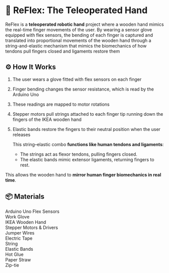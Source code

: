 # 🦾 ReFlex: The Teleoperated Hand 
ReFlex is a **teleoperated robotic hand** project where a wooden hand mimics the real-time finger movements of the user. By wearing a sensor glove equipped with flex sensors, the bending of each finger is captured and translated into proportional movements of the wooden hand through a string-and-elastic mechanism that mimics the biomechanics of how tendons pull fingers closed and ligaments restore them

## ⚙️ How It Works

1. The user wears a glove fitted with flex sensors on each finger
2. Finger bending changes the sensor resistance, which is read by the Arduino Uno
3. These readings are mapped to motor rotations
4. Stepper motors pull strings attached to each finger tip running down the fingers of the IKEA wooden hand
5. Elastic bands restore the fingers to their neutral position when the user releases

    This string–elastic combo **functions like human tendons and ligaments**:
    - The strings act as flexor tendons, pulling fingers closed.
    - The elastic bands mimic extensor ligaments, returning fingers to rest.

This allows the wooden hand to **mirror human finger biomechanics in real time**.

## 📦 Materials
  Arduino Uno 
  Flex Sensors  
  Work Glove  
  IKEA Wooden Hand  
  Stepper Motors & Drivers  
  Jumper Wires   
  Electric Tape  
  String  
  Elastic Bands   
  Hot Glue   
  Paper Straw   
  Zip-tie   
  
